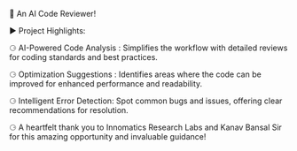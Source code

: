 🤖 An AI Code Reviewer!

▶️ Project Highlights:

⚆ AI-Powered Code Analysis :  Simplifies the workflow with detailed reviews for coding standards and best practices.

⚆ Optimization Suggestions : Identifies areas where the code can be improved for enhanced performance and readability.

⚆ Intelligent Error Detection: Spot common bugs and issues, offering clear recommendations for resolution.

⚆ A heartfelt thank you to Innomatics Research Labs and Kanav Bansal Sir for this amazing opportunity and invaluable guidance!
